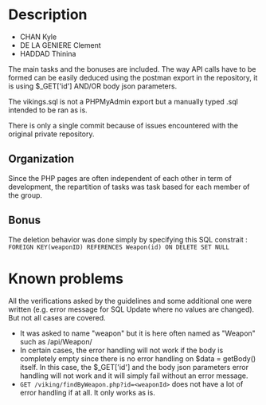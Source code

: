 # Description
- CHAN Kyle
- DE LA GENIERE Clement
- HADDAD Thinina

The main tasks and the bonuses are included. The way API calls have to be formed can be easily deduced using the postman export in the repository, it is using $_GET['id'] AND/OR body json parameters.

The vikings.sql is not a PHPMyAdmin export but a manually typed .sql intended to be ran as is.

There is only a single commit because of issues encountered with the original private repository.

## Organization

Since the PHP pages are often independent of each other in term of development, the repartition of tasks was task based for each member of the group.

## Bonus

The deletion behavior was done simply by specifying this SQL constrait : `FOREIGN KEY(weaponID) REFERENCES Weapon(id) ON DELETE SET NULL`

# Known problems
All the verifications asked by the guidelines and some additional one were written (e.g. error message for SQL Update where no values are changed). But not all cases are covered.

- It was asked to name "weapon" but it is here often named as "Weapon" such as /api/Weapon/
- In certain cases, the error handling will not work if the body is completely empty since there is no error handling on $data = getBody() itself. In this case, the $_GET['id'] and the body json parameters error handling will not work and it will simply fail without an error message.
- `GET /viking/findByWeapon.php?id=<weaponId>` does not have a lot of error handling if at all. It only works as is.
